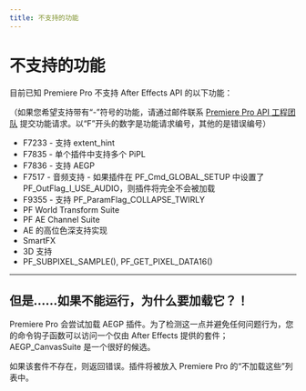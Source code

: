 ```yaml
---
title: 不支持的功能
---
```

# 不支持的功能

目前已知 Premiere Pro 不支持 After Effects API 的以下功能：

（如果您希望支持带有“-”符号的功能，请通过邮件联系 [Premiere Pro API 工程团队](mailto:bbb@adobe.com) 提交功能请求。以“F”开头的数字是功能请求编号，其他的是错误编号）

- F7233 - 支持 extent_hint
- F7835 - 单个插件中支持多个 PiPL
- F7836 - 支持 AEGP
- F7517 - 音频支持 - 如果插件在 PF_Cmd_GLOBAL_SETUP 中设置了 PF_OutFlag_I_USE_AUDIO，则插件将完全不会被加载
- F9355 - 支持 PF_ParamFlag_COLLAPSE_TWIRLY
- PF World Transform Suite
- PF AE Channel Suite
- AE 的高位色深支持实现
- SmartFX
- 3D 支持
- PF_SUBPIXEL_SAMPLE(), PF_GET_PIXEL_DATA16()

---

## 但是……如果不能运行，为什么要加载它？！

Premiere Pro 会尝试加载 AEGP 插件。为了检测这一点并避免任何问题行为，您的命令钩子函数可以访问一个仅由 After Effects 提供的套件；AEGP_CanvasSuite 是一个很好的候选。

如果该套件不存在，则返回错误。插件将被放入 Premiere Pro 的“不加载这些”列表中。